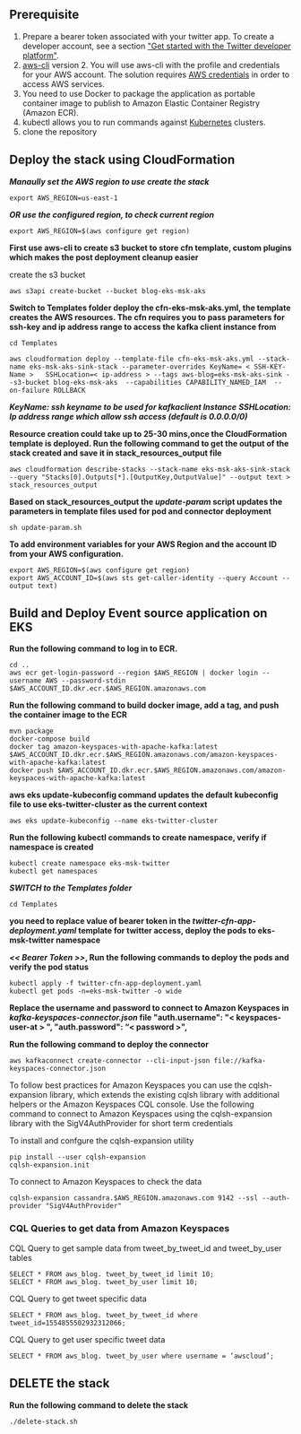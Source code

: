 ## Prerequisite
1.	Prepare a bearer token associated with your twitter app. To create a developer account, see a section ["Get started with the Twitter developer platform"](https://developer.twitter.com/en/docs/platform-overview).
2.	[aws-cli](https://aws.amazon.com/cli/) version 2. You will use aws-cli with the profile and credentials for your AWS account. The solution requires [AWS credentials](https://docs.aws.amazon.com/cli/latest/userguide/cli-configure-files.html) in order to access AWS services.
3.	You need to use Docker to package the application as portable container image to publish to Amazon Elastic Container Registry (Amazon ECR).
4.	kubectl allows you to run commands against [Kubernetes](https://kubernetes.io/) clusters.
5.  clone the repository 

## Deploy the stack using CloudFormation

***Manaully set the AWS region to use create the stack***
```
export AWS_REGION=us-east-1
```
***OR use the configured region, to check current region***
```
export AWS_REGION=$(aws configure get region)
```

**First use aws-cli to create s3 bucket to store cfn template, custom plugins which makes the post deployment cleanup easier**

create the s3 bucket 
```
aws s3api create-bucket --bucket blog-eks-msk-aks 
```
**Switch to Templates folder deploy the cfn-eks-msk-aks.yml, the template creates the AWS resources. The cfn requires you to pass parameters for ssh-key and ip address range to access the kafka client instance from**

```
cd Templates

aws cloudformation deploy --template-file cfn-eks-msk-aks.yml --stack-name eks-msk-aks-sink-stack --parameter-overrides KeyName= < SSH-KEY-Name >   SSHLocation=< ip-address > --tags aws-blog=eks-msk-aks-sink --s3-bucket blog-eks-msk-aks  --capabilities CAPABILITY_NAMED_IAM  --on-failure ROLLBACK
```
***KeyName: ssh keyname to be used for kafkaclient Instance***
***SSHLocation: Ip address range which allow ssh access (default is 0.0.0.0/0)***

**Resource creation could take up to 25-30 mins,once the CloudFormation template is deployed. Run the following command to get the output of the stack created and save it in stack_resources_output file**
```
aws cloudformation describe-stacks --stack-name eks-msk-aks-sink-stack --query "Stacks[0].Outputs[*].[OutputKey,OutputValue]" --output text > stack_resources_output
```

**Based on stack_resources_output the _update-param_ script updates the parameters in template files used for pod and connector deployment**
```
sh update-param.sh
```

**To add environment variables for your AWS Region and the account ID from your AWS configuration.**
```
export AWS_REGION=$(aws configure get region)
export AWS_ACCOUNT_ID=$(aws sts get-caller-identity --query Account --output text)
```

## Build and Deploy Event source application on EKS

**Run the following command to log in to ECR.**
```
cd ..
aws ecr get-login-password --region $AWS_REGION | docker login --username AWS --password-stdin $AWS_ACCOUNT_ID.dkr.ecr.$AWS_REGION.amazonaws.com
```

**Run the following command to build docker image, add a tag, and push the container image to the ECR**
```
mvn package
docker-compose build
docker tag amazon-keyspaces-with-apache-kafka:latest  $AWS_ACCOUNT_ID.dkr.ecr.$AWS_REGION.amazonaws.com/amazon-keyspaces-with-apache-kafka:latest
docker push $AWS_ACCOUNT_ID.dkr.ecr.$AWS_REGION.amazonaws.com/amazon-keyspaces-with-apache-kafka:latest
```

**aws eks update-kubeconfig command updates the default kubeconfig file to use eks-twitter-cluster as the current context**

```
aws eks update-kubeconfig --name eks-twitter-cluster 
```
**Run the following kubectl commands to create namespace, verify if namespace is created**
```
kubectl create namespace eks-msk-twitter
kubectl get namespaces

```

**_SWITCH to the Templates folder_**
```
cd Templates
```
**you need to replace value of bearer token in the _twitter-cfn-app-deployment.yaml_ template for twitter access, deploy the pods to eks-msk-twitter namespace**

**_<< Bearer Token >>_, Run the following commands to deploy the pods and verify the pod status**

```
kubectl apply -f twitter-cfn-app-deployment.yaml
kubectl get pods -n=eks-msk-twitter -o wide
```

**Replace the username and password to connect to Amazon Keyspaces in _kafka-keyspaces-connector.json_ file  "auth.username": "< keyspaces-user-at > ", "auth.password": “< password >",**


**Run the following command to deploy the connector**
```
aws kafkaconnect create-connector --cli-input-json file://kafka-keyspaces-connector.json
```

To follow best practices for Amazon Keyspaces you can use the cqlsh-expansion library, which extends the existing cqlsh library with additional helpers or the Amazon Keyspaces CQL console. Use the following command to connect to Amazon Keyspaces using the cqlsh-expansion library with the SigV4AuthProvider for short term credentials

To install and confgure the cqlsh-expansion utility
```
pip install --user cqlsh-expansion
cqlsh-expansion.init
```

To connect to Amazon Keyspaces to check the data 

```
cqlsh-expansion cassandra.$AWS_REGION.amazonaws.com 9142 --ssl --auth-provider "SigV4AuthProvider"
```

### CQL Queries to get data from Amazon Keyspaces 
CQL Query to get sample data from tweet_by_tweet_id and tweet_by_user tables

```
SELECT * FROM aws_blog. tweet_by_tweet_id limit 10;
SELECT * FROM aws_blog. tweet_by_user limit 10;
```

CQL Query to get tweet specific data

```
SELECT * FROM aws_blog. tweet_by_tweet_id where tweet_id=1554855502932312066;
```

CQL Query to get user specific tweet data

```
SELECT * FROM aws_blog. tweet_by_user where username = ‘awscloud’;
```

## DELETE the stack

**Run the following command to delete the stack**
```
./delete-stack.sh

```